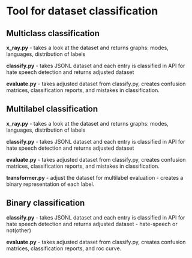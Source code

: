 # Tool for dataset classification


## Multiclass classification

**x_ray.py** - takes a look at the dataset and returns graphs: modes, languages, distribution of labels

**classify.py** - takes JSONL dataset and each entry is classified in API for hate speech detection and returns adjusted dataset

**evaluate.py** - takes adjusted dataset from classify.py, creates confusion matrices, classification reports, and mistakes in classification.

## Multilabel classification

**x_ray.py** - takes a look at the dataset and returns graphs: modes, languages, distribution of labels

**classify.py** - takes JSONL dataset and each entry is classified in API for hate speech detection and returns adjusted dataset

**evaluate.py** - takes adjusted dataset from classify.py, creates confusion matrices, classification reports, and mistakes in classification.

**transformer.py** - adjust the dataset for multilabel evaluation - creates a binary representation of each label.


## Binary classification

**classify.py** - takes JSONL dataset and each entry is classified in API for hate speech detection and returns adjusted dataset - hate-speech or not(other)

**evaluate.py** - takes adjusted dataset from classify.py, creates confusion matrices, classification reports, and roc curve.


